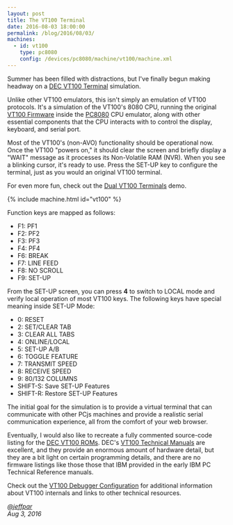 ```yaml
---
layout: post
title: The VT100 Terminal
date: 2016-08-03 18:00:00
permalink: /blog/2016/08/03/
machines:
  - id: vt100
    type: pc8080
    config: /devices/pc8080/machine/vt100/machine.xml
---
```


Summer has been filled with distractions, but I've finally begun making headway on a
[DEC VT100 Terminal](/devices/pc8080/machine/vt100/) simulation.

Unlike other VT100 emulators, this isn't simply an emulation of VT100 protocols.  It's a simulation of the VT100's
8080 CPU, running the original [VT100 Firmware](/devices/pc8080/rom/vt100/) inside the [PC8080](/modules/pc8080/)
CPU emulator, along with other essential components that the CPU interacts with to control the display, keyboard, and
serial port.

Most of the VT100's (non-AVO) functionality should be operational now.  Once the VT100 "powers on," it should clear
the screen and briefly display a "WAIT" message as it processes its Non-Volatile RAM (NVR).  When you see a blinking cursor,
it's ready to use.  Press the SET-UP key to configure the terminal, just as you would an original VT100 terminal.

For even more fun, check out the [Dual VT100 Terminals](/devices/pc8080/machine/vt100/dual/) demo.

{% include machine.html id="vt100" %}

Function keys are mapped as follows:

- F1: PF1
- F2: PF2
- F3: PF3
- F4: PF4
- F6: BREAK
- F7: LINE FEED
- F8: NO SCROLL
- F9: SET-UP

From the SET-UP screen, you can press **4** to switch to LOCAL mode and verify local operation of most VT100
keys.  The following keys have special meaning inside SET-UP Mode:

- 0: RESET
- 2: SET/CLEAR TAB
- 3: CLEAR ALL TABS
- 4: ONLINE/LOCAL
- 5: SET-UP A/B
- 6: TOGGLE FEATURE
- 7: TRANSMIT SPEED
- 8: RECEIVE SPEED
- 9: 80/132 COLUMNS
- SHIFT-S: Save SET-UP Features
- SHIFT-R: Restore SET-UP Features

The initial goal for the simulation is to provide a virtual terminal that can communicate with other PCjs machines
and provide a realistic serial communication experience, all from the comfort of your web browser.

Eventually, I would also like to recreate a fully commented source-code listing for the [DEC VT100 ROMs](/devices/pc8080/rom/vt100/).
DEC's [VT100 Technical Manuals](/pubs/dec/vt100/) are excellent, and they provide an enormous amount of hardware detail,
but they are a bit light on certain programming details, and there are no firmware listings like those those that IBM provided
in the early IBM PC Technical Reference manuals.

Check out the [VT100 Debugger Configuration](/devices/pc8080/machine/vt100/debugger/) for additional information about
VT100 internals and links to other technical resources.

*[@jeffpar](http://twitter.com/jeffpar)*  
*Aug 3, 2016*
